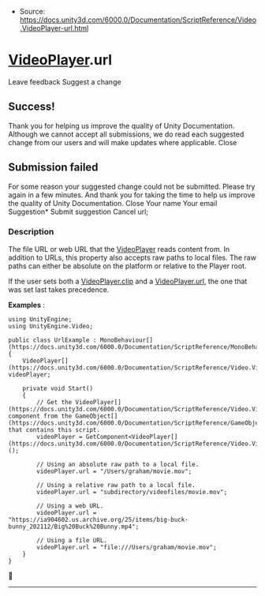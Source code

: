 * Source: https://docs.unity3d.com/6000.0/Documentation/ScriptReference/Video.VideoPlayer-url.html

#  [VideoPlayer](https://docs.unity3d.com/6000.0/Documentation/ScriptReference/Video.VideoPlayer.html).url
Leave feedback
Suggest a change
## Success!
Thank you for helping us improve the quality of Unity Documentation. Although we cannot accept all submissions, we do read each suggested change from our users and will make updates where applicable.
Close
## Submission failed
For some reason your suggested change could not be submitted. Please <a>try again</a> in a few minutes. And thank you for taking the time to help us improve the quality of Unity Documentation.
Close
Your name Your email Suggestion* Submit suggestion
Cancel
url; 
### Description
The file URL or web URL that the [VideoPlayer](https://docs.unity3d.com/6000.0/Documentation/ScriptReference/Video.VideoPlayer.html) reads content from.
In addition to URLs, this property also accepts raw paths to local files. The raw paths can either be absolute on the platform or relative to the Player root.  
  
If the user sets both a [VideoPlayer.clip](https://docs.unity3d.com/6000.0/Documentation/ScriptReference/Video.VideoPlayer-clip.html) and a [VideoPlayer.url](https://docs.unity3d.com/6000.0/Documentation/ScriptReference/Video.VideoPlayer-url.html), the one that was set last takes precedence.  
  
**Examples** :
```
using UnityEngine; 
using UnityEngine.Video;   
  
public class UrlExample : MonoBehaviour[](https://docs.unity3d.com/6000.0/Documentation/ScriptReference/MonoBehaviour.html)
{
    VideoPlayer[](https://docs.unity3d.com/6000.0/Documentation/ScriptReference/Video.VideoPlayer.html) videoPlayer;  
  
    private void Start()
    {
        // Get the VideoPlayer[](https://docs.unity3d.com/6000.0/Documentation/ScriptReference/Video.VideoPlayer.html) component from the GameObject[](https://docs.unity3d.com/6000.0/Documentation/ScriptReference/GameObject.html) that contains this script.  
        videoPlayer = GetComponent<VideoPlayer[](https://docs.unity3d.com/6000.0/Documentation/ScriptReference/Video.VideoPlayer.html)>();  
  
        // Using an absolute raw path to a local file.
        videoPlayer.url = "/Users/graham/movie.mov";  
  
        // Using a relative raw path to a local file.
        videoPlayer.url = "subdirectory/videofiles/movie.mov";  
  
        // Using a web URL.
        videoPlayer.url = "https://ia904602.us.archive.org/25/items/big-buck-bunny_202112/Big%20Buck%20Bunny.mp4";  
  
        // Using a file URL.
        videoPlayer.url = "file:///Users/graham/movie.mov";
    }
}

```

* * *
